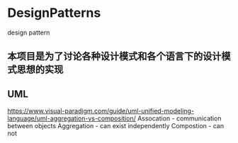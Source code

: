 # DesignPatterns

design pattern

## 本项目是为了讨论各种设计模式和各个语言下的设计模式思想的实现

## UML

<https://www.visual-paradigm.com/guide/uml-unified-modeling-language/uml-aggregation-vs-composition/>
Assocation - communication between objects
Aggregation - can exist independently
Compostion - can not

